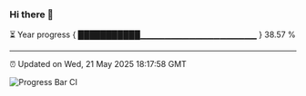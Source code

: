 ### Hi there 👋

⏳ Year progress { ███████████▁▁▁▁▁▁▁▁▁▁▁▁▁▁▁▁▁▁▁ } 38.57 %

---

⏰ Updated on Wed, 21 May 2025 18:17:58 GMT

![Progress Bar CI](https://github.com/code-lakshay/GitHub-Actions-Demo/workflows/Progress%20Bar%20CI/badge.svg)
